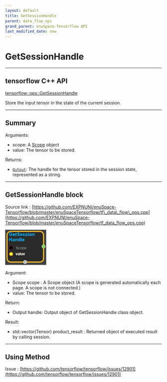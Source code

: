 ```yaml
--- 
layout: default 
title: GetSessionHandle 
parent: data_flow_ops 
grand_parent: enuSpace-Tensorflow API 
last_modified_date: now 
--- 
```


# GetSessionHandle

---

## tensorflow C++ API

[tensorflow::ops::GetSessionHandle](https://www.tensorflow.org/api_docs/cc/class/tensorflow/ops/get-session-handle)

Store the input tensor in the state of the current session.

---

## Summary

Arguments:

* scope: A [Scope](https://www.tensorflow.org/api_docs/cc/class/tensorflow/scope.html#classtensorflow_1_1_scope) object
* value: The tensor to be stored.

Returns:

* [`Output`](https://www.tensorflow.org/api_docs/cc/class/tensorflow/output.html#classtensorflow_1_1_output): The handle for the tensor stored in the session state, represented as a string.

---

## GetSessionHandle block

Source link : [https://github.com/EXPNUNI/enuSpace-Tensorflow/blob/master/enuSpaceTensorflow/tf\_data\_flow\_ops.cpp](https://github.com/EXPNUNI/enuSpace-Tensorflow/blob/master/enuSpaceTensorflow/tf_data_flow_ops.cpp)

![](./assets/dataflow_getsessionhandle_symbol.png)

Argument:

* Scope scope : A Scope object \(A scope is generated automatically each page. A scope is not connected.\)
* value: The tensor to be stored.

Return:

* Output handle: Output object of GetSessionHandle class object.

Result:

* std::vector\(Tensor\) product\_result : Returned object of executed result by calling session.

---

## Using Method

Issue : [https://github.com/tensorflow/tensorflow/issues/12901](https://github.com/tensorflow/tensorflow/issues/12901)

